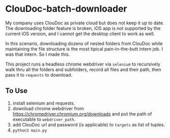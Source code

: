 # ClouDoc-batch-downloader

My company uses ClouDoc as private cloud but does not keep it up to date. The downloading folder feature is broken, iOS app is not supported by the current iOS version, and I cannot get the desktop client to work as well.

In this scenario, downloading dozens of nested folders from ClouDoc while maintaining the file structure is the most tipical pain-in-the-butt intern job. I was that intern. So I made this.

This project runs a headless chrome webdriver via `selenium` to recursively walk thru all the folders and subfolders, record all files and their path, then pass it to `requests` to download.

## To Use

1. install selenium and requests.
2. download chrome webdriver from https://chromedriver.chromium.org/downloads and put the path of executable to `webdriver_path`.
3. add ClouDoc url and password (is applicable) to `targets` as list of tuples.
4. `python3 main.py`
